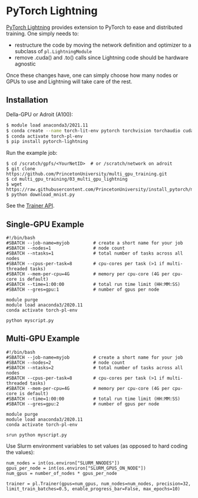 # PyTorch Lightning

[PyTorch Lightning](https://www.pytorchlightning.ai) provides extension to PyTorch to ease and distributed training. One simply needs to:

+ restructure the code by moving the network definition and optimizer to a subclass of `pl.LightningModule`  
+ remove .cuda() and .to() calls since Lightning code should be hardware agnostic  

Once these changes have, one can simply choose how many nodes or GPUs to use and Lightning will take care of the rest.

## Installation

Della-GPU or Adroit (A100):

```bash
$ module load anaconda3/2021.11
$ conda create --name torch-lit-env pytorch torchvision torchaudio cudatoolkit=11.3 -c pytorch
$ conda activate torch-pl-env
$ pip install pytorch-lightning
```

Run the example job:

```
$ cd /scratch/gpfs/<YourNetID>  # or /scratch/network on adroit
$ git clone https://github.com/PrincetonUniversity/multi_gpu_training.git
$ cd multi_gpu_training/03_multi_gpu_lightning
$ wget https://raw.githubusercontent.com/PrincetonUniversity/install_pytorch/master/download_mnist.py
$ python download_mnist.py
```

See the [Trainer API](https://pytorch-lightning.readthedocs.io/en/latest/common/trainer.html#trainer-class-api).

## Single-GPU Example

```
#!/bin/bash
#SBATCH --job-name=myjob         # create a short name for your job
#SBATCH --nodes=1                # node count
#SBATCH --ntasks=1               # total number of tasks across all nodes
#SBATCH --cpus-per-task=8        # cpu-cores per task (>1 if multi-threaded tasks)
#SBATCH --mem-per-cpu=4G         # memory per cpu-core (4G per cpu-core is default)
#SBATCH --time=1:00:00           # total run time limit (HH:MM:SS)
#SBATCH --gres=gpu:1             # number of gpus per node

module purge
module load anaconda3/2020.11
conda activate torch-pl-env

python myscript.py
```

## Multi-GPU Example

```
#!/bin/bash
#SBATCH --job-name=myjob         # create a short name for your job
#SBATCH --nodes=2                # node count
#SBATCH --ntasks=2               # total number of tasks across all nodes
#SBATCH --cpus-per-task=8        # cpu-cores per task (>1 if multi-threaded tasks)
#SBATCH --mem-per-cpu=4G         # memory per cpu-core (4G per cpu-core is default)
#SBATCH --time=1:00:00           # total run time limit (HH:MM:SS)
#SBATCH --gres=gpu:2             # number of gpus per node

module purge
module load anaconda3/2020.11
conda activate torch-pl-env

srun python myscript.py
```

Use Slurm environment variables to set values (as opposed to hard coding the values):

```
num_nodes = int(os.environ["SLURM_NNODES"])
gpus_per_node = int(os.environ["SLURM_GPUS_ON_NODE"])
num_gpus = number_of_nodes * gpus_per_node

trainer = pl.Trainer(gpus=num_gpus, num_nodes=num_nodes, precision=32, limit_train_batches=0.5, enable_progress_bar=False, max_epochs=10)
```
